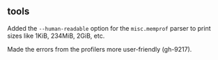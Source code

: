 ## tools

Added the `--human-readable` option for the `misc.memprof` parser to print
sizes like 1KiB, 234MiB, 2GiB, etc.

Made the errors from the profilers more user-friendly (gh-9217).
